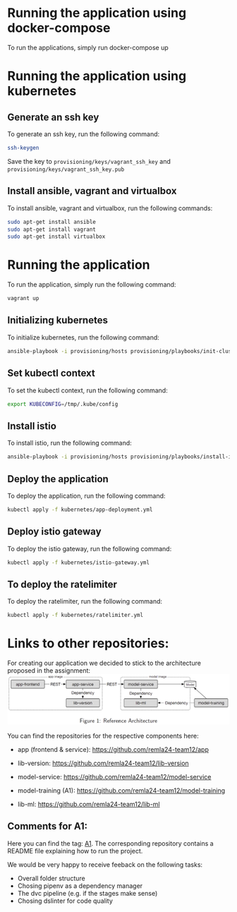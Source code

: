 # Running the application using docker-compose
To run the applications, simply run docker-compose up

# Running the application using kubernetes
## Generate an ssh key
To generate an ssh key, run the following command:
```bash
ssh-keygen 
```

Save the key to ```provisioning/keys/vagrant_ssh_key``` and ```provisioning/keys/vagrant_ssh_key.pub```


## Install ansible, vagrant and virtualbox
To install ansible, vagrant and virtualbox, run the following commands:
```bash
sudo apt-get install ansible
sudo apt-get install vagrant
sudo apt-get install virtualbox
```

# Running the application
To run the application, simply run the following command:
```bash
vagrant up
```

## Initializing kubernetes
To initialize kubernetes, run the following command:
```bash
ansible-playbook -i provisioning/hosts provisioning/playbooks/init-cluster.yml
```

## Set kubectl context
To set the kubectl context, run the following command:
```bash
export KUBECONFIG=/tmp/.kube/config
```

## Install istio
To install istio, run the following command:
```bash
ansible-playbook -i provisioning/hosts provisioning/playbooks/install-istio.yml
```

## Deploy the application
To deploy the application, run the following command:
```bash
kubectl apply -f kubernetes/app-deployment.yml
```

## Deploy istio gateway
To deploy the istio gateway, run the following command:
```bash
kubectl apply -f kubernetes/istio-gateway.yml
```

## To deploy the ratelimiter
To deploy the ratelimiter, run the following command:
```bash
kubectl apply -f kubernetes/ratelimiter.yml
```

# Links to other repositories:
For creating our application we decided to stick to the architecture proposed in the assignment:
![](/assets/architecture.png)

You can find the repositories for the respective components here:
- app (frontend & service): https://github.com/remla24-team12/app
- lib-version: https://github.com/remla24-team12/lib-version 

- model-service: https://github.com/remla24-team12/model-service  
- model-training (A1): https://github.com/remla24-team12/model-training
- lib-ml: https://github.com/remla24-team12/lib-ml 


## Comments for A1:
Here you can find the tag: [A1](https://github.com/killB0x/remla24-team12/releases/tag/A1). The corresponding repository contains a README file explaining how to run the project. 

We would be very happy to receive feeback on the following tasks:
  - Overall folder structure
  - Chosing pipenv as a dependency manager
  - The dvc pipeline (e.g. if the stages make sense)
  - Chosing dslinter for code quality

